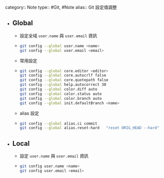 category:: Note
type:: #Git, #Note
alias:: Git 設定值調整

- ## Global
	- 設定全域 `user.name` 與 `user.email` 資訊
	- ```bash
	  git config --global user.name <name>
	  git config --global user.email <email>
	  ```
	- 常用設定
	- ```bash
	  git config --global core.editor <editor>
	  git config --global core.autocrlf false
	  git config --global core.quotepath false
	  git config --global help.autocorrect 30
	  git config --global color.diff auto
	  git config --global color.status auto
	  git config --global color.branch auto
	  git config --global init.defaultBranch <name>
	  ```
	- alias 設定
	- ```bash
	  git config --global alias.ci commit
	  git config --global alias.reset-hard   "reset ORIG_HEAD --hard"
	  ```
- ## Local
	- 設定 `user.name` 與 `user.email` 資訊
	- ```bash
	  git config user.name <name>
	  git config user.email <email>
	  ```